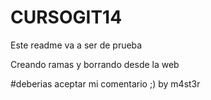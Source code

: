 # CURSOGIT14
Este readme va a ser de prueba

Creando ramas y borrando desde la web

#deberias aceptar  mi comentario  ;)  by m4st3r

